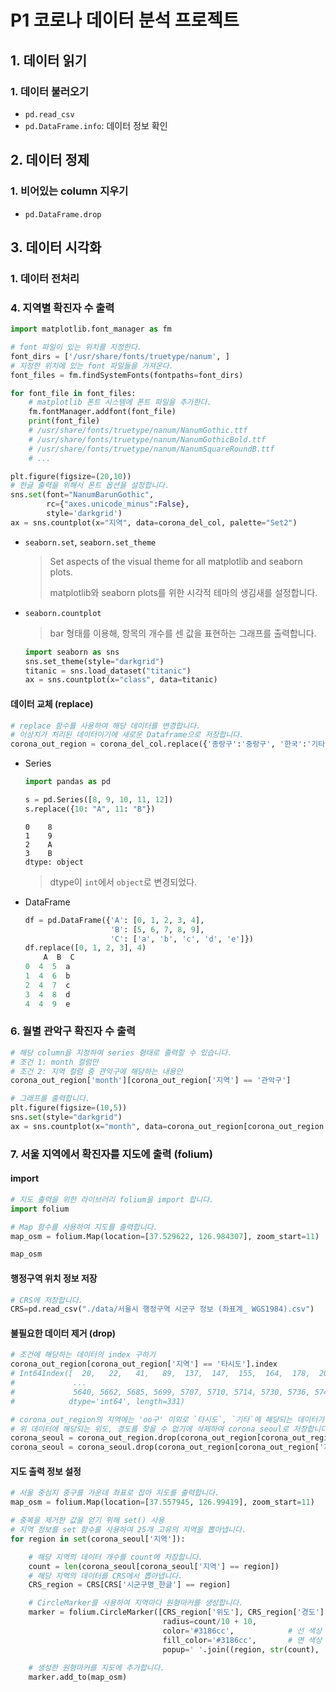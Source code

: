 # P1 코로나 데이터 분석 프로젝트



## 1. 데이터 읽기

### 1. 데이터 불러오기

- `pd.read_csv`
- `pd.DataFrame.info`: 데이터 정보 확인

## 2. 데이터 정제

### 1. 비어있는 column 지우기

- `pd.DataFrame.drop`

## 3. 데이터 시각화

### 1. 데이터 전처리

### 4. 지역별 확진자 수 출력

```python
import matplotlib.font_manager as fm

# font 파일이 있는 위치를 지정한다.
font_dirs = ['/usr/share/fonts/truetype/nanum', ]
# 지정한 위치에 있는 font 파일들을 가져온다.
font_files = fm.findSystemFonts(fontpaths=font_dirs)

for font_file in font_files:
    # matplotlib 폰트 시스템에 폰트 파일을 추가한다.
    fm.fontManager.addfont(font_file)
    print(font_file)
    # /usr/share/fonts/truetype/nanum/NanumGothic.ttf
	# /usr/share/fonts/truetype/nanum/NanumGothicBold.ttf
	# /usr/share/fonts/truetype/nanum/NanumSquareRoundB.ttf
    # ...
```

```python
plt.figure(figsize=(20,10))
# 한글 출력을 위해서 폰트 옵션을 설정합니다.
sns.set(font="NanumBarunGothic", 
        rc={"axes.unicode_minus":False},
        style='darkgrid')
ax = sns.countplot(x="지역", data=corona_del_col, palette="Set2")
```



- `seaborn.set`, `seaborn.set_theme`

  > Set aspects of the visual theme for all matplotlib and seaborn plots.
  >
  > matplotlib와 seaborn plots를 위한 시각적 테마의 생김새를 설정합니다.

- `seaborn.countplot`

  > bar 형태를 이용해, 항목의 개수를 센 값을 표현하는 그래프를 출력합니다.

  ```python
  import seaborn as sns
  sns.set_theme(style="darkgrid")
  titanic = sns.load_dataset("titanic")
  ax = sns.countplot(x="class", data=titanic)
  ```



#### 데이터 교체 (replace)

```python
# replace 함수를 사용하여 해당 데이터를 변경합니다.
# 이상치가 처리된 데이터이기에 새로운 Dataframe으로 저장합니다.
corona_out_region = corona_del_col.replace({'종랑구':'중랑구', '한국':'기타'})
```



- Series

  ```python
  import pandas as pd
  
  s = pd.Series([8, 9, 10, 11, 12])
  s.replace({10: "A", 11: "B"})
  ```

  ```
  0    8
  1    9
  2    A
  3    B
  dtype: object
  ```

  > dtype이 `int`에서 `object`로 변경되었다.

  

- DataFrame

  ```python
  df = pd.DataFrame({'A': [0, 1, 2, 3, 4],
                     'B': [5, 6, 7, 8, 9],
                     'C': ['a', 'b', 'c', 'd', 'e']})
  df.replace([0, 1, 2, 3], 4)
      A  B  C
  0  4  5  a
  1  4  6  b
  2  4  7  c
  3  4  8  d
  4  4  9  e
  ```

  

### 6. 월별 관악구 확진자 수 출력

```python
# 해당 column을 지정하여 series 형태로 출력할 수 있습니다.
# 조건 1: month 컬럼만
# 조건 2: 지역 컬럼 중 관악구에 해당하는 내용만
corona_out_region['month'][corona_out_region['지역'] == '관악구']
```

```python
# 그래프를 출력합니다.
plt.figure(figsize=(10,5))
sns.set(style="darkgrid")
ax = sns.countplot(x="month", data=corona_out_region[corona_out_region['지역'] == '관악구'], palette="Set2", order = order)
```



### 7. 서울 지역에서 확진자를 지도에 출력 (folium)

#### import

```python
# 지도 출력을 위한 라이브러리 folium을 import 합니다.
import folium

# Map 함수를 사용하여 지도를 출력합니다.
map_osm = folium.Map(location=[37.529622, 126.984307], zoom_start=11)

map_osm
```



#### 행정구역 위치 정보 저장

```python
# CRS에 저장합니다.
CRS=pd.read_csv("./data/서울시 행정구역 시군구 정보 (좌표계_ WGS1984).csv")
```



#### 불필요한 데이터 제거 (drop)

```python
# 조건에 해당하는 데이터의 index 구하기
corona_out_region[corona_out_region['지역'] == '타시도'].index
# Int64Index([  20,   22,   41,   89,  137,  147,  155,  164,  178,  200,
#             ...
#             5640, 5662, 5685, 5699, 5707, 5710, 5714, 5730, 5736, 5740],
#            dtype='int64', length=331)
```

```python
# corona_out_region의 지역에는 'oo구' 이외로 `타시도`, `기타`에 해당되는 데이터가 존재 합니다.
# 위 데이터에 해당되는 위도, 경도를 찾을 수 없기에 삭제하여 corona_seoul로 저장합니다.
corona_seoul = corona_out_region.drop(corona_out_region[corona_out_region['지역'] == '타시도'].index)
corona_seoul = corona_seoul.drop(corona_out_region[corona_out_region['지역'] == '기타'].index)
```



#### 지도 출력 정보 설정

```python
# 서울 중심지 중구를 가운데 좌표로 잡아 지도를 출력합니다.
map_osm = folium.Map(location=[37.557945, 126.99419], zoom_start=11)
```

```python
# 중복을 제거한 값을 얻기 위해 set() 사용
# 지역 정보를 set 함수를 사용하여 25개 고유의 지역을 뽑아냅니다.
for region in set(corona_seoul['지역']):

    # 해당 지역의 데이터 개수를 count에 저장합니다.
    count = len(corona_seoul[corona_seoul['지역'] == region])
    # 해당 지역의 데이터를 CRS에서 뽑아냅니다.
    CRS_region = CRS[CRS['시군구명_한글'] == region]

    # CircleMarker를 사용하여 지역마다 원형마커를 생성합니다.
    marker = folium.CircleMarker([CRS_region['위도'], CRS_region['경도']], # 위치
                                  radius=count/10 + 10,                 # 범위
                                  color='#3186cc',            # 선 색상
                                  fill_color='#3186cc',       # 면 색상
                                  popup=' '.join((region, str(count), '명'))) # 팝업 설정
    
    # 생성한 원형마커를 지도에 추가합니다.
    marker.add_to(map_osm)
```



























